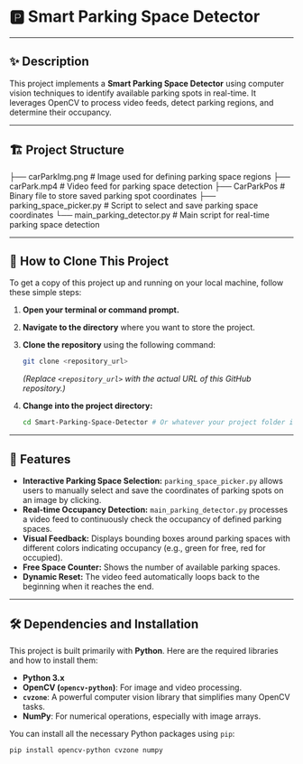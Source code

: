 # 🅿️ Smart Parking Space Detector

---

## ✨ Description
This project implements a **Smart Parking Space Detector** using computer vision techniques to identify available parking spots in real-time. It leverages OpenCV to process video feeds, detect parking regions, and determine their occupancy.

---

## 🏗️ Project Structure
├── carParkImg.png          # Image used for defining parking space regions
├── carPark.mp4             # Video feed for parking space detection
├── CarParkPos              # Binary file to store saved parking spot coordinates
├── parking_space_picker.py # Script to select and save parking space coordinates
└── main_parking_detector.py # Main script for real-time parking space detection

---

## 🚀 How to Clone This Project

To get a copy of this project up and running on your local machine, follow these simple steps:

1.  **Open your terminal or command prompt.**

2.  **Navigate to the directory** where you want to store the project.

3.  **Clone the repository** using the following command:

    ```bash
    git clone <repository_url>
    ```
    *(Replace `<repository_url>` with the actual URL of this GitHub repository.)*

4.  **Change into the project directory:**

    ```bash
    cd Smart-Parking-Space-Detector # Or whatever your project folder is named
    ```

---

## 🌟 Features

* **Interactive Parking Space Selection:** `parking_space_picker.py` allows users to manually select and save the coordinates of parking spots on an image by clicking.
* **Real-time Occupancy Detection:** `main_parking_detector.py` processes a video feed to continuously check the occupancy of defined parking spaces.
* **Visual Feedback:** Displays bounding boxes around parking spaces with different colors indicating occupancy (e.g., green for free, red for occupied).
* **Free Space Counter:** Shows the number of available parking spaces.
* **Dynamic Reset:** The video feed automatically loops back to the beginning when it reaches the end.

---

## 🛠️ Dependencies and Installation

This project is built primarily with **Python**. Here are the required libraries and how to install them:

* **Python 3.x**
* **OpenCV (`opencv-python`)**: For image and video processing.
* **`cvzone`**: A powerful computer vision library that simplifies many OpenCV tasks.
* **NumPy**: For numerical operations, especially with image arrays.

You can install all the necessary Python packages using `pip`:

```bash
pip install opencv-python cvzone numpy
